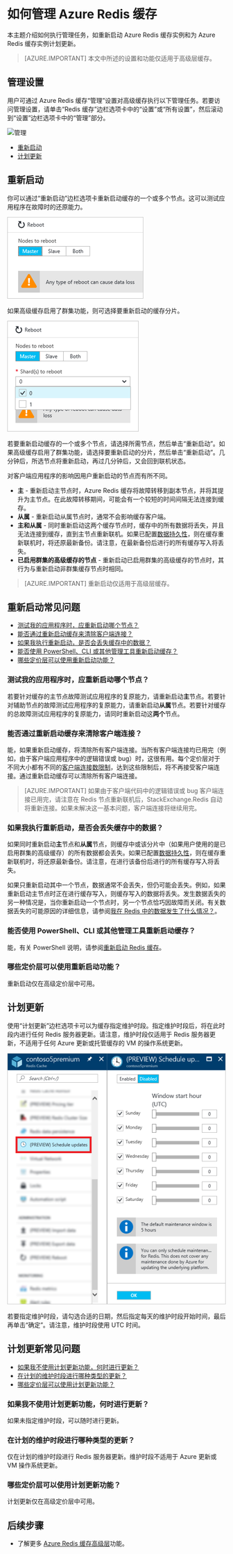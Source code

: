 <properties 
	pageTitle="如何管理 Azure Redis 缓存 | Azure"
	description="了解如何执行管理任务，如重新启动 Azure Redis 缓存和为 Azure Redis 缓存计划更新"
	services="redis-cache"
	documentationCenter="na"
	authors="steved0x"
	manager="douge"
	editor="tysonn" />
<tags
	ms.service="cache"
	ms.date="07/13/2016"
	wacn.date="09/12/2016"/>

# 如何管理 Azure Redis 缓存

本主题介绍如何执行管理任务，如重新启动 Azure Redis 缓存实例和为 Azure Redis 缓存实例计划更新。

>[AZURE.IMPORTANT] 本文中所述的设置和功能仅适用于高级层缓存。


## 管理设置

用户可通过 Azure Redis 缓存“管理”设置对高级缓存执行以下管理任务。若要访问管理设置，请单击“Redis 缓存”边栏选项卡中的“设置”或“所有设置”，然后滚动到“设置”边栏选项卡中的“管理”部分。

![管理](./media/cache-administration/redis-cache-administration.png)  


-	[重新启动](#reboot)
-	[计划更新](#schedule-updates)

## <a name="reboot"></a>重新启动

你可以通过“重新启动”边栏选项卡重新启动缓存的一个或多个节点。这可以测试应用程序在故障时的还原能力。

![重新启动](./media/cache-administration/redis-cache-reboot.png)  


如果高级缓存启用了群集功能，则可选择要重新启动的缓存分片。

![重新启动](./media/cache-administration/redis-cache-reboot-cluster.png)

若要重新启动缓存的一个或多个节点，请选择所需节点，然后单击“重新启动”。如果高级缓存启用了群集功能，请选择要重新启动的分片，然后单击“重新启动”。几分钟后，所选节点将重新启动，再过几分钟后，又会回到联机状态。

对客户端应用程序的影响因用户重新启动的节点而有所不同。

-	**主** - 重新启动主节点时，Azure Redis 缓存将故障转移到副本节点，并将其提升为主节点。在此故障转移期间，可能会有一个较短的时间间隔无法连接到缓存。
-	**从属** - 重新启动从属节点时，通常不会影响缓存客户端。
-	**主和从属** - 同时重新启动这两个缓存节点时，缓存中的所有数据将丢失，并且无法连接到缓存，直到主节点重新联机。如果已配置[数据持久性](/documentation/articles/cache-how-to-premium-persistence/)，则在缓存重新联机时，将还原最新备份。请注意，在最新备份后进行的所有缓存写入将丢失。
-	**已启用群集的高级缓存的节点** - 重新启动已启用群集的高级缓存的节点时，其行为与重新启动非群集缓存节点时相同。


>[AZURE.IMPORTANT] 重新启动仅适用于高级层缓存。

## <a name="reboot-faq"></a>重新启动常见问题

-	[测试我的应用程序时，应重新启动哪个节点？](#which-node-should-i-reboot-to-test-my-application)
-	[能否通过重新启动缓存来清除客户端连接？](#can-i-reboot-the-cache-to-clear-client-connections)
-	[如果我执行重新启动，是否会丢失缓存中的数据？](#will-i-lose-data-from-my-cache-if-i-do-a-reboot)
-	[能否使用 PowerShell、CLI 或其他管理工具重新启动缓存？](#can-i-reboot-my-cache-using-powershell-cli-or-other-management-tools)
-	[哪些定价层可以使用重新启动功能？](#what-pricing-tiers-can-use-the-reboot-functionality)


### <a name="which-node-should-i-reboot-to-test-my-application"></a>测试我的应用程序时，应重新启动哪个节点？

若要针对缓存的主节点故障测试应用程序的复原能力，请重新启动**主**节点。若要针对辅助节点的故障测试应用程序的复原能力，请重新启动**从属**节点。若要针对缓存的总故障测试应用程序的复原能力，请同时重新启动这**两个**节点。

### <a name="can-i-reboot-the-cache-to-clear-client-connections"></a>能否通过重新启动缓存来清除客户端连接？

能，如果重新启动缓存，将清除所有客户端连接。当所有客户端连接均已用完（例如，由于客户端应用程序中的逻辑错误或 bug）时，这很有用。每个定价层对于不同大小都有不同的[客户端连接数限制](/documentation/articles/cache-configure/#default-redis-server-configuration)，达到这些限制后，将不再接受客户端连接。通过重新启动缓存可以清除所有客户端连接。

>[AZURE.IMPORTANT] 如果由于客户端代码中的逻辑错误或 bug 客户端连接已用完，请注意在 Redis 节点重新联机后，StackExchange.Redis 自动将重新连接。如果未解决这一基本问题，客户端连接将继续用完。

### <a name="will-i-lose-data-from-my-cache-if-i-do-a-reboot"></a>如果我执行重新启动，是否会丢失缓存中的数据？

如果同时重新启动**主**节点和**从属**节点，则缓存中或该分片中（如果用户使用的是已启用群集的高级缓存）的所有数据都会丢失。如果已配置[数据持久性](/documentation/articles/cache-how-to-premium-persistence/)，则在缓存重新联机时，将还原最新备份。请注意，在进行该备份后进行的所有缓存写入将丢失。

如果只重新启动其中一个节点，数据通常不会丢失，但仍可能会丢失。例如，如果重新启动主节点时正在进行缓存写入，则缓存写入的数据将丢失。发生数据丢失的另一种情况是，当你重新启动一个节点时，另一个节点恰巧因故障而关闭。有关数据丢失的可能原因的详细信息，请参阅[我在 Redis 中的数据发生了什么情况？](https://gist.github.com/JonCole/b6354d92a2d51c141490f10142884ea4#file-whathappenedtomydatainredis-md)。

### <a name="can-i-reboot-my-cache-using-powershell-cli-or-other-management-tools"></a>能否使用 PowerShell、CLI 或其他管理工具重新启动缓存？

能，有关 PowerShell 说明，请参阅[重新启动 Redis 缓存](/documentation/articles/cache-howto-manage-redis-cache-powershell/#to-reboot-a-redis-cache)。

### <a name="what-pricing-tiers-can-use-the-reboot-functionality"></a>哪些定价层可以使用重新启动功能？

重新启动仅在高级定价层中可用。

## <a name="schedule-updates"></a>计划更新

使用“计划更新”边栏选项卡可以为缓存指定维护时段。指定维护时段后，将在此时段内进行任何 Redis 服务器更新。请注意，维护时段仅适用于 Redis 服务器更新，不适用于任何 Azure 更新或托管缓存的 VM 的操作系统更新。

![计划更新](./media/cache-administration/redis-schedule-updates.png)  


若要指定维护时段，请勾选合适的日期，然后指定每天的维护时段开始时间，最后再单击“确定”。请注意，维护时段使用 UTC 时间。

## <a name="schedule-updates-faq"></a>计划更新常见问题

-	[如果我不使用计划更新功能，何时进行更新？](#when-do-updates-occur-if-i-dont-use-the-schedule-updates-feature)
-	[在计划的维护时段进行哪种类型的更新？](#what-type-of-updates-are-made-during-the-scheduled-maintenance-window)
-	[哪些定价层可以使用计划更新功能？](#what-pricing-tiers-can-use-the-schedule-updates-functionality)

### <a name="when-do-updates-occur-if-i-dont-use-the-schedule-updates-feature"></a>如果我不使用计划更新功能，何时进行更新？

如果未指定维护时段，可以随时进行更新。

### <a name="what-type-of-updates-are-made-during-the-scheduled-maintenance-window"></a>在计划的维护时段进行哪种类型的更新？

仅在计划的维护时段进行 Redis 服务器更新。维护时段不适用于 Azure 更新或 VM 操作系统更新。

### <a name="what-pricing-tiers-can-use-the-schedule-updates-functionality"></a>哪些定价层可以使用计划更新功能？

计划更新仅在高级定价层中可用。

## 后续步骤

-	了解更多 [Azure Redis 缓存高级层](/documentation/articles/cache-premium-tier-intro/)功能。

<!---HONumber=Mooncake_0905_2016-->